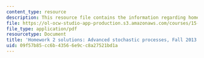```yaml
---
content_type: resource
description: This resource file contains the information regarding homework 2 solutions.
file: https://ol-ocw-studio-app-production.s3.amazonaws.com/courses/15-070j-advanced-stochastic-processes-fall-2013/09f57b85cc6b43566e9cc8a27521bd1a_MIT15_070JF13_Pset2_Sol.pdf
file_type: application/pdf
resourcetype: Document
title: 'Homework 2 solutions: Advanced stochastic processes, Fall 2013'
uid: 09f57b85-cc6b-4356-6e9c-c8a27521bd1a
---
```

